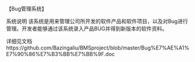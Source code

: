 【Bug管理系统】

系统说明
该系统是用来管理公司所开发的软件产品和软件项目，以及对Bug进行管理。开发者能够通过该系统录入产品BUG并得到新版本的软件资料。

详细见文档https://github.com/Bazingaliu/BMSproject/blob/master/Bug%E7%AE%A1%E7%90%86%E7%B3%BB%E7%BB%9F.doc



